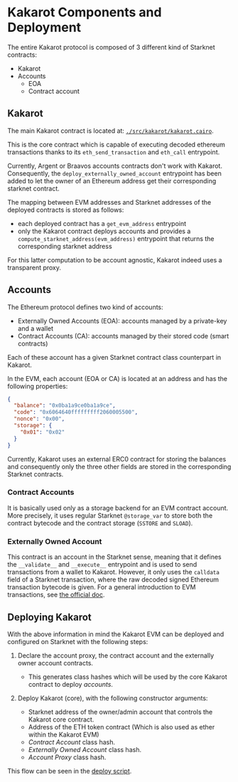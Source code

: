# Kakarot Components and Deployment

The entire Kakarot protocol is composed of 3 different kind of Starknet
contracts:

- Kakarot
- Accounts
  - EOA
  - Contract account

## Kakarot

The main Kakarot contract is located at:
[`./src/kakarot/kakarot.cairo`](../../src/kakarot/kakarot.cairo).

This is the core contract which is capable of executing decoded ethereum
transactions thanks to its `eth_send_transaction` and `eth_call` entrypoint.

Currently, Argent or Braavos accounts contracts don't work with Kakarot.
Consequently, the `deploy_externally_owned_account` entrypoint has been added to
let the owner of an Ethereum address get their corresponding starknet contract.

The mapping between EVM addresses and Starknet addresses of the deployed
contracts is stored as follows:

- each deployed contract has a `get_evm_address` entrypoint
- only the Kakarot contract deploys accounts and provides a
  `compute_starknet_address(evm_address)` entrypoint that returns the
  corresponding starknet address

For this latter computation to be account agnostic, Kakarot indeed uses a
transparent proxy.

## Accounts

The Ethereum protocol defines two kind of accounts:

- Externally Owned Accounts (EOA): accounts managed by a private-key and a
  wallet
- Contract Accounts (CA): accounts managed by their stored code (smart
  contracts)

Each of these account has a given Starknet contract class counterpart in
Kakarot.

In the EVM, each account (EOA or CA) is located at an address and has the
following properties:

```json
{
  "balance": "0x0ba1a9ce0ba1a9ce",
  "code": "0x6064640fffffffff2060005500",
  "nonce": "0x00",
  "storage": {
    "0x01": "0x02"
  }
}
```

Currently, Kakarot uses an external ERC0 contract for storing the balances and
consequently only the three other fields are stored in the corresponding
Starknet contracts.

### Contract Accounts

It is basically used only as a storage backend for an EVM contract account. More
precisely, it uses regular Starknet `@storage_var` to store both the contract
bytecode and the contract storage (`SSTORE` and `SLOAD`).

### Externally Owned Account

This contract is an account in the Starknet sense, meaning that it defines the
`__validate__` and `__execute__` entrypoint and is used to send transactions
from a wallet to Kakarot. However, it only uses the `calldata` field of a
Starknet transaction, where the raw decoded signed Ethereum transaction bytecode
is given. For a general introduction to EVM transactions, see
[the official doc](https://ethereum.org/en/developers/docs/transactions/).

## Deploying Kakarot

With the above information in mind the Kakarot EVM can be deployed and
configured on Starknet with the following steps:

1. Declare the account proxy, the contract account and the externally owner
   account contracts.

   - This generates class hashes which will be used by the core Kakarot contract
     to deploy _accounts_.

1. Deploy Kakarot (core), with the following constructor arguments:

   - Starknet address of the owner/admin account that controls the Kakarot core
     contract.
   - Address of the ETH token contract (Which is also used as ether within the
     Kakarot EVM)
   - _Contract Account_ class hash.
   - _Externally Owned Account_ class hash.
   - _Account Proxy_ class hash.

This flow can be seen in the [deploy script](../../scripts/deploy_kakarot.py).
